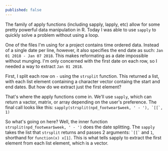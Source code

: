 ```yaml
---
published: false
---
```

The family of apply functions (including sapply, lapply, etc) allow for some pretty powerful data manipulation in R. Today I was able to use `sapply` to quickly solve a problem without using a loop.

One of the files I'm using for a project contains time ordered data. Instead of a single date per line, however, it also specifies the end date as such: `Jan 01 2018 - Jan 07 2018`. This makes reformating as a date impossible without munging. I'm only concerned with the first date on each row, so I needed a way to extract `Jan 01 2018`.

First, I split each row on ` - ` using the `strsplit` function. This returned a list, with each list element containing a character vector containg the start and end dates. But how do we extract just the first element?

That's where the apply functions come in. We'll use `sapply`, which can return a vactor, matrix, or array depending on the user's preference. The final call looks like this: ``` sapply(strsplit(npd_footwear$week, ' - '), `[[`, 1) ```

So what's going on here? Well, the inner function `strsplit(npd_footwear$week, ' - ')` does the date splitting. The `sapply` takes the list that `strsplit` returns and passes 2 arguments: ``` `[[` ``` and `1`, shorthand for `function(x) x[1]`. This is what tells sapply to extract the first element from each list element, which is a vector.